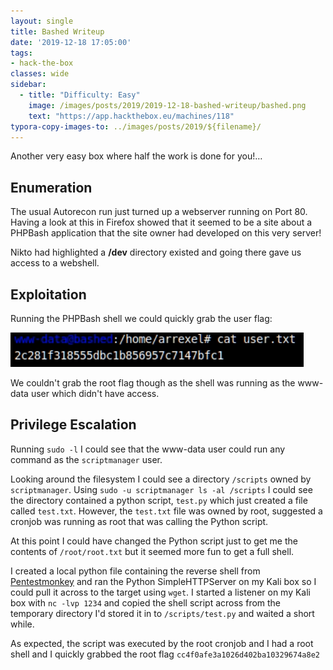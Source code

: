 ```yaml
---
layout: single
title: Bashed Writeup
date: '2019-12-18 17:05:00'
tags:
- hack-the-box
classes: wide
sidebar:
  - title: "Difficulty: Easy"
    image: /images/posts/2019/2019-12-18-bashed-writeup/bashed.png
    text: "https://app.hackthebox.eu/machines/118"
typora-copy-images-to: ../images/posts/2019/${filename}/
---
```


Another very easy box where half the work is done for you!…

## Enumeration

The usual Autorecon run just turned up a webserver running on Port 80. Having a look at this in Firefox showed that it seemed to be a site about a PHPBash application that the site owner had developed on this very server!

Nikto had highlighted a **/dev** directory existed and going there gave us access to a webshell.

## Exploitation

Running the PHPBash shell we could quickly grab the user flag:

![Screenshot-from-2019-12-18-10-16-30](../images/posts/2019/2019-12-18-bashed-writeup/Screenshot-from-2019-12-18-10-16-30.png)

We couldn't grab the root flag though as the shell was running as the www-data user which didn't have access.

## Privilege Escalation

Running `sudo -l` I could see that the www-data user could run any command as the `scriptmanager` user.

Looking around the filesystem I could see a directory `/scripts` owned by `scriptmanager`. 
Using `sudo -u scriptmanager ls -al /scripts` I could see the directory contained a python script, `test.py` which just created a file called `test.txt`. However, the `test.txt` file was owned by root, suggested a cronjob was running as root that was calling the Python script.

At this point I could have changed the Python script just to get me the contents of `/root/root.txt` but it seemed more fun to get a full shell.

I created a local python file containing the reverse shell from [Pentestmonkey](http://pentestmonkey.net/cheat-sheet/shells/reverse-shell-cheat-sheet) and ran the Python SimpleHTTPServer on my Kali box so I could pull it across to the target using `wget`. I started a listener on my Kali box with `nc -lvp 1234` and copied the shell script across from the temporary directory I'd stored it in to `/scripts/test.py` and waited a short while.

As expected, the script was executed by the root cronjob and I had a root shell and I quickly grabbed the root flag `cc4f0afe3a1026d402ba10329674a8e2`

